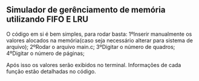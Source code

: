 ## Simulador de gerênciamento de memória utilizando FIFO E LRU 

O código em si é bem simples, para rodar basta:
1ºInserir manualmente os valores alocados na memória(caso seja necessário alterar para sistema de arquivo);
2ºRodar o arquivo main.c;
3ºDigitar o número de quadros;
4ºDigitar o número de páginas;

Após isso os valores serão exibidos no terminal.
Informações de cada função estão detalhadas no código.
